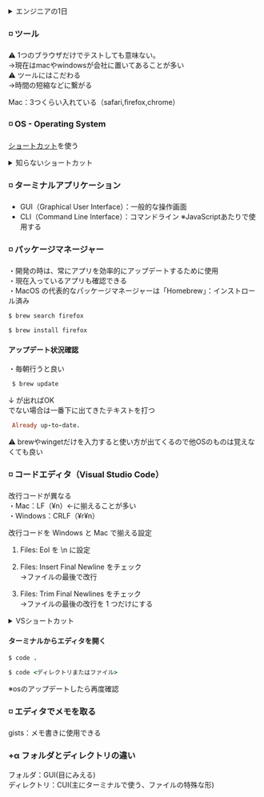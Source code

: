 <details>
<summary>エンジニアの1日</summary>
コードを書いている時間（頭を使わない）<br>
書く前の計画で形を決める<br>

エンジニアの仕事は→考えること（目の前の課題を解決する）
</details>

### ◽️ ツール
⚠️ 1つのブラウザだけでテストしても意味ない。<br>
→現在はmacやwindowsが会社に置いてあることが多い<br>
⚠️ ツールにはこだわる<br>
→時間の短縮などに繋がる

Mac：3つくらい入れている（safari,firefox,chrome）

### ◽️ OS - Operating System
[ショートカット](https://support.apple.com/ja-jp/HT201236)を使う

<details><summary>知らないショートカット</summary>
・command + O：選択した項目を開きます。または、開くファイルを選択するためのダイアログが開きます。<br>
・command + T：新しいタブを開きます。<br>
・command + W：最前面のウインドウを閉じます。その App のウインドウをすべて閉じるには、「option + ・command + W」キーを押します。<br>
・command + スペース：Spotlight 検索フィールドの表示／非表示を切り替えます。
・command + shift + H：Finderのユーザーに飛ぶ
・Commandキー＋Tabキー：作業中のウィンドウ(アプリケーション)を切り替える
・contorol + 左右：
</details>

### ◽️ ターミナルアプリケーション
- GUI（Graphical User Interface）：一般的な操作画面
- CLI（Command Line Interface）：コマンドライン
※JavaScriptあたりで使用する

### ◽️ パッケージマネージャー
・開発の時は、常にアプリを効率的にアップデートするために使用<br>
・現在入っているアプリも確認できる<br>
・MacOS の代表的なパッケージマネージャーは「Homebrew」：インストロール済み

```rb
$ brew search firefox
```
```rb
$ brew install firefox
 ```

#### アップデート状況確認<br>
・毎朝行うと良い
```rb
 $ brew update
 ```

↓ が出ればOK<br>
でない場合は一番下に出てきたテキストを打つ
```rb
 Already up-to-date.
 ```
⚠️ brewやwingetだけを入力すると使い方が出てくるので他OSのものは覚えなくても良い
 
 ### ◽️ コードエディタ（Visual Studio Code）
改行コードが異なる<br>
 ・Mac：LF（¥n）←に揃えることが多い<br>
 ・Windows：CRLF（¥r¥n）

改行コードを Windows と Mac で揃える設定<br>
1. Files: Eol を \n に設定<br>

2. Files: Insert Final Newline をチェック<br>
→ファイルの最後で改行

3. Files: Trim Final Newlines をチェック<br>
→ファイルの最後の改行を 1 つだけにする

<details><summary>VSショートカット</summary>
設定開く：command + ,<br>
インストロール画面：command + shift + x<br>
コマンドパレット：command + shift+p<br>
エクスプローラー：command + B<br>
ファイルを検索して開く：command + p<br>
</details>

#### ターミナルからエディタを開く
```rb
$ code . 
```

```rb
$ code <ディレクトリまたはファイル>
````
※osのアップデートしたら再度確認

### ◽️ エディタでメモを取る
gists：メモ書きに使用できる


### +α フォルダとディレクトリの違い
フォルダ：GUI(目にみえる)<br>
ディレクトリ：CUI(主にターミナルで使う、ファイルの特殊な形)
